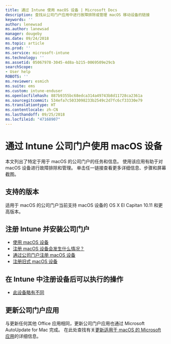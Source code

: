 ```yaml
---
title: 通过 Intune 使用 macOS 设备 | Microsoft Docs
description: 查找从公司门户应用中进行故障排除或管理 macOS 移动设备的链接
keywords: ''
author: lenewsad
ms.author: lanewsad
manager: dougeby
ms.date: 09/24/2018
ms.topic: article
ms.prod: ''
ms.service: microsoft-intune
ms.technology: ''
ms.assetid: 05067978-3045-4d8a-b215-0069509e29cb
searchScope:
- User help
ROBOTS: ''
ms.reviewer: esmich
ms.suite: ems
ms.custom: intune-enduser
ms.openlocfilehash: 887b9355bc68edca314a49743b8d11728ca2361a
ms.sourcegitcommit: 534efa7c5033098233b2549c2d7fc6cf33330e79
ms.translationtype: HT
ms.contentlocale: zh-CN
ms.lasthandoff: 09/25/2018
ms.locfileid: "47168907"
---
```

# <a name="using-your-macos-device-with-intune-company-portal"></a>通过 Intune 公司门户使用 macOS 设备

本文列出了特定于用于 macOS 的公司门户的任务和信息。 使用该应用有助于对 macOS 设备进行故障排除和管理。 单击任一链接查看更多详细信息、步骤和屏幕截图。 

## <a name="supported-versions"></a>支持的版本

适用于 macOS 的公司门户当前支持 macOS 设备的 OS X El Capitan 10.11 和更高版本。

## <a name="enrolling-into-intune-and-installing-the-company-portal"></a>注册 Intune 并安装公司门户

- [使用 macOS 设备](using-your-macos-device-with-intune.md)
- [注册 macOS 设备会发生什么情况？](what-happens-if-you-install-the-company-portal-app-and-enroll-your-device-in-intune-macos.md)
- [通过公司门户注册 macOS 设备](enroll-your-device-in-intune-macos-cp.md)
- [注册旧式 macOS 设备](enroll-your-device-in-intune-macos-legacy.md)


## <a name="things-you-can-do-when-your-device-is-enrolled-in-intune"></a>在 Intune 中注册设备后可以执行的操作

- [此设备略有不同](device-little-different-jamf.md)

## <a name="updating-the-company-portal-app"></a>更新公司门户应用

与更新任何其他 Office 应用相同，更新公司门户应用也通过 Microsoft AutoUpdate for Mac 完成。 在此处查找有关[更新适用于 macOS 的 Microsoft 应用](https://support.office.com/article/Check-for-Office-for-Mac-updates-automatically-bfd1e497-c24d-4754-92ab-910a4074d7c1)的详细信息。
